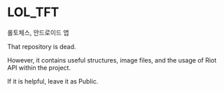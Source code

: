 # LOL_TFT
롤토체스, 안드로이드 앱

That repository is dead.

However, it contains useful structures, image files, and the usage of Riot API within the project.

If it is helpful, leave it as Public.
